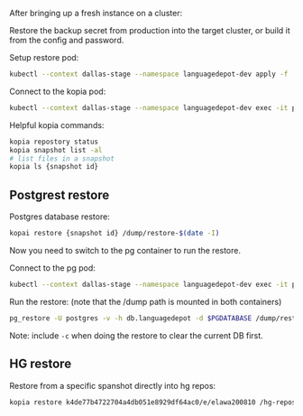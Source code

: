 After bringing up a fresh instance on a cluster:

Restore the backup secret from production into the target cluster, or build it from the config and password.

Setup restore pod:
```bash
kubectl --context dallas-stage --namespace languagedepot-dev apply -f .\kopia-maint.yaml
```
Connect to the kopia pod:
```bash
kubectl --context dallas-stage --namespace languagedepot-dev exec -it pod/kopia-maint -c kopia -- /bin/bash
```


Helpful kopia commands:
```bash
kopia repostory status
kopia snapshot list -al
# list files in a snapshot
kopia ls {snapshot id}
```

## Postgrest restore
Postgres database restore:
```bash
kopai restore {snapshot id} /dump/restore-$(date -I)
```
Now you need to switch to the pg container to run the restore.

Connect to the pg pod:
```bash
kubectl --context dallas-stage --namespace languagedepot-dev exec -it pod/kopia-maint -c pg -- /bin/bash
```
Run the restore: (note that the /dump path is mounted in both containers)
```bash
pg_restore -U postgres -v -h db.languagedepot -d $PGDATABASE /dump/restore-{date from previous step}
```
Note: include `-c` when doing the restore to clear the current DB first.

## HG restore
Restore from a specific spanshot directly into hg repos:
```bash
kopia restore k4de77b4722704a4db051e8929df64ac0/e/elawa200810 /hg-repos/e/elawa200810 --no-overwrite-files --no-overwrite-directories
```

